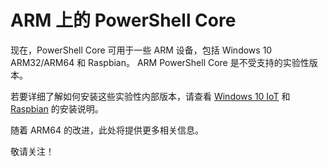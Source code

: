# <a name="powershell-core-on-arm"></a>ARM 上的 PowerShell Core

现在，PowerShell Core 可用于一些 ARM 设备，包括 Windows 10 ARM32/ARM64 和 Raspbian。
ARM PowerShell Core 是不受支持的实验性版本。

若要详细了解如何安装这些实验性内部版本，请查看 [Windows 10 IoT](installing-powershell-core-on-windows.md#deploying-on-windows-iot) 和 [Raspbian](installing-powershell-core-on-linux.md#raspbian) 的安装说明。

随着 ARM64 的改进，此处将提供更多相关信息。

敬请关注！
